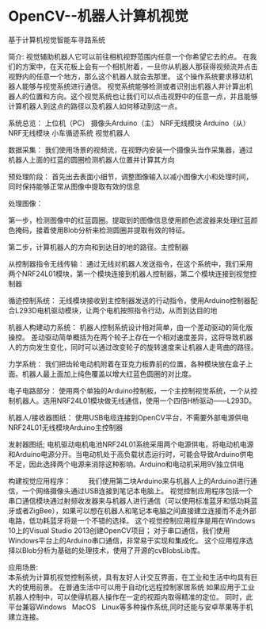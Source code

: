# OpenCV--机器人计算机视觉
基于计算机视觉智能车寻路系统

简介:
视觉辅助机器人它可以前往相机视野范围内任意一个你希望它去的点。
在我们的方案中，在天花板上会有一个相机附着，一旦你从机器人那获得视频流并点击视野内的任意一个地方，那么这个机器人就会去那里。
这个操作系统要求移动机器人能够与视觉系统进行通信。
视觉系统能够检测或者识别出机器人并计算出机器人的位置和方向。这个视觉系统也让我们可以点击视野中的任意一点，并且能够计算机器人到这点的路径以及机器人如何移动到这一点。

系统总览：
上位机（PC） 摄像头Arduino（主） NRF无线模块    Arduino（从） NRF无线模块  小车循迹系统   视觉机器人

数据采集：
我们使用场景的视频流，在视野内安装一个摄像头当作采集器，通过机器人上面的红蓝的圆圈检测机器人位置并计算其方向

预处理阶段：
首先出去表面小细节，调整图像输入以减小图像大小和处理时间，同时保持能够正常从图像中提取有效的信息

处理图像：

第一步，检测图像中的红蓝圆圈。提取到的图像信息使用颜色滤波器来处理红蓝颜色掩码，接着使用Blob分析来检测圆圈并提取有效的特征。

第二步，计算机器人的方向和到达目的地的路径。主控制器

从控制器指令无线传输：
通过无线对机器人发送指令，在这个系统中，我们采用两个NRF24L01模块，第一个模块连接到机器人控制器，第二个模块连接到视觉控制器

循迹控制系统：
无线模块接收到主控制器发送的行动指令，使用Arduino控制器配合L293D电机驱动模块，让两个电机按照指令行动，从而到达目的地

机器人构建动力系统：
机器人控制系统设计相对简单，由一个差动驱动的简化版操控。
差动驱动简单概括为在两个轮子上存在一个相对速度差异，这将导致机器人的方向发生变化，同时可以通过改变轮子的旋转速度来让机器人走弯曲的路径。

力学系统：
我们把齿轮电动机附着在亚克力板靠前的位置，各种模块放在盒子上面。机器人最上面加上纯色覆盖以增大红蓝色圆圈的对比度。

电子电路部分：
使用两个单独的Arduino控制板，一个主控制视觉系统，一个从控制机器人。选用NRF24L01模块做无线通信，使用一个四倍H桥驱动——L293D。

机器人/接收器图纸：
使用USB电缆连接到OpenCV平台，不需要外部电源供电NRF24L01无线模块Arduino主控制器

发射器图纸;
电机驱动电机电池NRF24L01系统采用两个电源供电，将电动机电源和Arduino电源分开。当电动机处于高负载状态运行时，可能会导致Arduino供电不足，因此选择两个电源来消除这种影响。Arduino和电动机采用9V独立供电

构建视觉应用程序：        
我们使用第二块Arduino来与机器人上的Arduino进行通信，一个网络摄像头通过USB连接到笔记本电脑上。
视觉控制应用程序包括一个串口通信模块通过射频收发器来与机器人进行通信（可以使用标准蓝牙和低功耗蓝牙或者ZigBee），如果可以想在机器人和笔记本电脑之间直接建立连接而不走外部电路，低功耗蓝牙将是一个不错的选择。
这个视觉控制应用程序是用在Windows 10上的Visual Studio 2013创建OpenCV项目；
对于串口通信，我们使用Windows平台上的Arduino串口通信，非常易于实现和集成化。
这个应用程序选择以Blob分析为基础的处理技术，使用了开源的cvBlobsLib库。

应用场景:      
本系统为计算机视觉控制系统，具有友好人计交互界面，在工业和生活中均具有巨大的使用前景。
在普通生活中可以用于自动化远程控制家居系统
如果应用于工业机器人控制中，可以使得机器人操作在一定的视距内取得精准的定位。
同时，此平台兼容Windows   MacOS   Linux等多种操作系统,同时还能与安卓苹果等手机建立连接。

